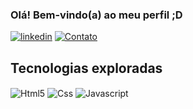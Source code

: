 ### Olá! Bem-vindo(a) ao meu perfil ;D
[![linkedin](https://img.shields.io/badge/LinkedIn-0077B5?style=for-the-badge&logo=linkedin&logoColor=white)](https://www.linkedin.com/in/pedro-luiz-alves-48887b2a9/)
[![Contato](https://img.shields.io/badge/WhatsApp-25D366?style=for-the-badge&logo=whatsapp&logoColor=white)](https://wa.me/5511943433572)

## Tecnologias exploradas
<div style="display: inline_block">
<img align="center" alt="Html5"src="https://img.shields.io/badge/HTML5-E34F26?style=for-the-badge&logo=html5&logoColor=white"/>
<img align="center" alt="Css"src="https://img.shields.io/badge/CSS-239120?&style=for-the-badge&logo=css3&logoColor=white"/>
<img align="center" alt="Javascript"src="https://img.shields.io/badge/JavaScript-F7DF1E?style=for-the-badge&logo=javascript&logoColor=black"/>
</div>
